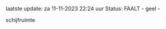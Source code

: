 laatste update: 
za 11-11-2023 22:24   uur 
Status: FAALT - geel - 
<div class="service Y">schijfruimte</div>